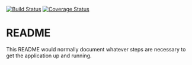 [![Build Status](https://travis-ci.org/marioconcilio/jupiter-api.svg?branch=master)](https://travis-ci.org/marioconcilio/jupiter-api) [![Coverage Status](https://coveralls.io/repos/github/marioconcilio/jupiter-api/badge.svg?branch=master)](https://coveralls.io/github/marioconcilio/jupiter-api?branch=master)
# README

This README would normally document whatever steps are necessary to get the
application up and running.
